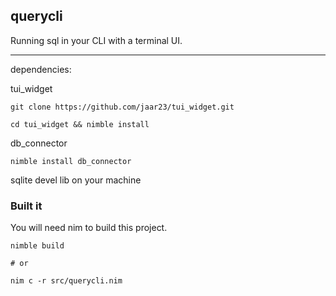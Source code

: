 ## querycli

Running sql in your CLI with a terminal UI. 

---

dependencies:

tui_widget
```
git clone https://github.com/jaar23/tui_widget.git

cd tui_widget && nimble install
```

db_connector
```
nimble install db_connector
```

sqlite devel lib on your machine

### Built it 

You will need nim to build this project. 

```shell
nimble build

# or

nim c -r src/querycli.nim
```
